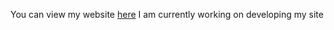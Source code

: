 You can view my website [here](https://nathancollinson123.github.io/portfolio-site/)
I am currently working on developing my site
